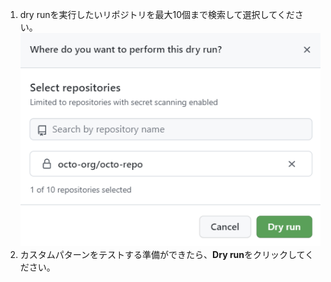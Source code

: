 1. dry runを実行したいリポジトリを最大10個まで検索して選択してください。 ![dry runのために選択したリポジトリを表示しているスクリーンショット](/assets/images/help/repository/secret-scanning-dry-run-custom-pattern-select-repo.png)
1. カスタムパターンをテストする準備ができたら、**Dry run**をクリックしてください。
